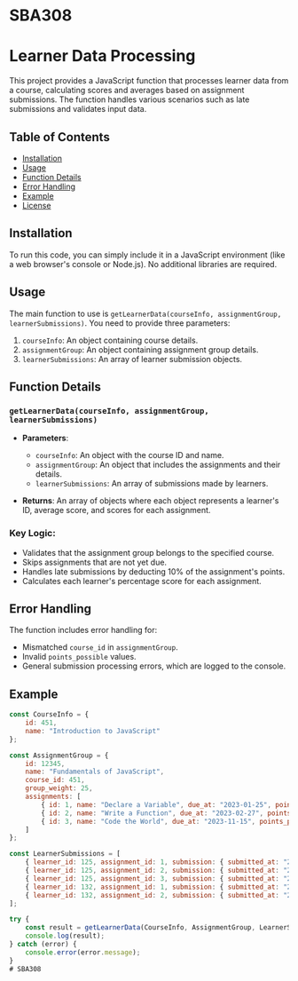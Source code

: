 # SBA308

# Learner Data Processing

This project provides a JavaScript function that processes learner data from a course, calculating scores and averages based on assignment submissions. The function handles various scenarios such as late submissions and validates input data.

## Table of Contents
- [Installation](#installation)
- [Usage](#usage)
- [Function Details](#function-details)
- [Error Handling](#error-handling)
- [Example](#example)
- [License](#license)

## Installation

To run this code, you can simply include it in a JavaScript environment (like a web browser's console or Node.js). No additional libraries are required.

## Usage

The main function to use is `getLearnerData(courseInfo, assignmentGroup, learnerSubmissions)`. You need to provide three parameters:
1. `courseInfo`: An object containing course details.
2. `assignmentGroup`: An object containing assignment group details.
3. `learnerSubmissions`: An array of learner submission objects.

## Function Details

### `getLearnerData(courseInfo, assignmentGroup, learnerSubmissions)`

- **Parameters**:
  - `courseInfo`: An object with the course ID and name.
  - `assignmentGroup`: An object that includes the assignments and their details.
  - `learnerSubmissions`: An array of submissions made by learners.
  
- **Returns**: An array of objects where each object represents a learner's ID, average score, and scores for each assignment.

### Key Logic:
- Validates that the assignment group belongs to the specified course.
- Skips assignments that are not yet due.
- Handles late submissions by deducting 10% of the assignment's points.
- Calculates each learner's percentage score for each assignment.

## Error Handling

The function includes error handling for:
- Mismatched `course_id` in `assignmentGroup`.
- Invalid `points_possible` values.
- General submission processing errors, which are logged to the console.

## Example

```javascript
const CourseInfo = {
    id: 451,
    name: "Introduction to JavaScript"
};

const AssignmentGroup = {
    id: 12345,
    name: "Fundamentals of JavaScript",
    course_id: 451,
    group_weight: 25,
    assignments: [
        { id: 1, name: "Declare a Variable", due_at: "2023-01-25", points_possible: 50 },
        { id: 2, name: "Write a Function", due_at: "2023-02-27", points_possible: 150 },
        { id: 3, name: "Code the World", due_at: "2023-11-15", points_possible: 500 }
    ]
};

const LearnerSubmissions = [
    { learner_id: 125, assignment_id: 1, submission: { submitted_at: "2023-01-25", score: 47 } },
    { learner_id: 125, assignment_id: 2, submission: { submitted_at: "2023-02-12", score: 150 } },
    { learner_id: 125, assignment_id: 3, submission: { submitted_at: "2023-01-25", score: 400 } },
    { learner_id: 132, assignment_id: 1, submission: { submitted_at: "2023-01-24", score: 39 } },
    { learner_id: 132, assignment_id: 2, submission: { submitted_at: "2023-03-07", score: 140 } }
];

try {
    const result = getLearnerData(CourseInfo, AssignmentGroup, LearnerSubmissions);
    console.log(result);
} catch (error) {
    console.error(error.message);
}
# SBA308
